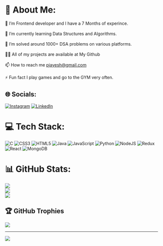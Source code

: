 # 💫 About Me:
🔭 I’m Frontend developer and I have a 7 Months of experince.<br><br>🌱 I’m currently learning Data Structures and Algorithms.<br><br>👯 I’m solved around 1000+ DSA problems on various platforms.<br><br>👨‍💻 All of my projects are available at My Github<br><br>📫 How to reach me pjayesh@gmail.com<br><br>⚡ Fun fact I play games and go to the GYM very often.


## 🌐 Socials:
[![Instagram](https://img.shields.io/badge/Instagram-%23E4405F.svg?logo=Instagram&logoColor=white)](https://instagram.com/jayesh.patil08) [![LinkedIn](https://img.shields.io/badge/LinkedIn-%230077B5.svg?logo=linkedin&logoColor=white)](https://linkedin.com/in/pjayesh504) 

# 💻 Tech Stack:
![C](https://img.shields.io/badge/c-%2300599C.svg?style=for-the-badge&logo=c&logoColor=white) ![CSS3](https://img.shields.io/badge/css3-%231572B6.svg?style=for-the-badge&logo=css3&logoColor=white) ![HTML5](https://img.shields.io/badge/html5-%23E34F26.svg?style=for-the-badge&logo=html5&logoColor=white) ![Java](https://img.shields.io/badge/java-%23ED8B00.svg?style=for-the-badge&logo=java&logoColor=white) ![JavaScript](https://img.shields.io/badge/javascript-%23323330.svg?style=for-the-badge&logo=javascript&logoColor=%23F7DF1E) ![Python](https://img.shields.io/badge/python-3670A0?style=for-the-badge&logo=python&logoColor=ffdd54) ![NodeJS](https://img.shields.io/badge/node.js-6DA55F?style=for-the-badge&logo=node.js&logoColor=white) ![Redux](https://img.shields.io/badge/redux-%23593d88.svg?style=for-the-badge&logo=redux&logoColor=white) ![React](https://img.shields.io/badge/react-%2320232a.svg?style=for-the-badge&logo=react&logoColor=%2361DAFB) ![MongoDB](https://img.shields.io/badge/MongoDB-%234ea94b.svg?style=for-the-badge&logo=mongodb&logoColor=white)
# 📊 GitHub Stats:
![](https://github-readme-stats.vercel.app/api?username=Jayesh504&theme=radical&hide_border=false&include_all_commits=true&count_private=true)<br/>
![](https://github-readme-streak-stats.herokuapp.com/?user=Jayesh504&theme=radical&hide_border=false)<br/>
![](https://github-readme-stats.vercel.app/api/top-langs/?username=Jayesh504&theme=radical&hide_border=false&include_all_commits=true&count_private=true&layout=compact)

## 🏆 GitHub Trophies
![](https://github-profile-trophy.vercel.app/?username=Jayesh504&theme=onedark&no-frame=false&no-bg=false&margin-w=4)

---
[![](https://visitcount.itsvg.in/api?id=Jayesh504&icon=0&color=6)](https://visitcount.itsvg.in)

<!-- Proudly created with GPRM ( https://gprm.itsvg.in ) -->

